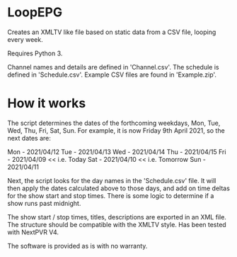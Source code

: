 # LoopEPG
Creates an XMLTV like file based on static data from a CSV file, looping every week.

Requires Python 3.

Channel names and details are defined in 'Channel.csv'.  The schedule is defined in 'Schedule.csv'.  Example CSV files are found in 'Example.zip'. 

# How it works

The script determines the dates of the forthcoming weekdays, Mon, Tue, Wed, Thu, Fri, Sat, Sun.  For example, it is now Friday 9th April 2021, so the next dates are:

Mon - 2021/04/12
Tue - 2021/04/13
Wed - 2021/04/14
Thu - 2021/04/15
Fri - 2021/04/09  << i.e. Today
Sat - 2021/04/10  << i.e. Tomorrow
Sun - 2021/04/11

Next, the script looks for the day names in the 'Schedule.csv' file.  It will then apply the dates calculated above to those days, and add on time deltas for the show start and stop times.  There is some logic to determine if a show runs past midnight.  

The show start / stop times, titles, descriptions are exported in an XML file.  The structure should be compatible with the XMLTV style.  Has been tested with NextPVR V4.

The software is provided as is with no warranty.
